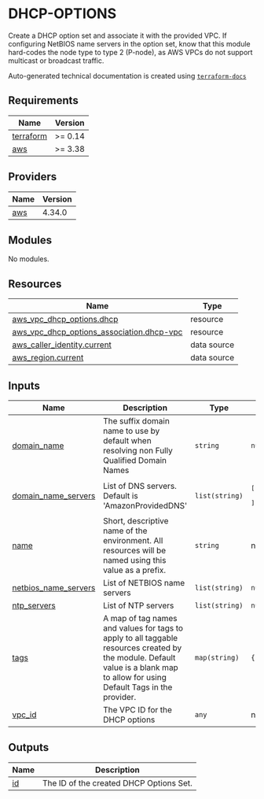 # DHCP-OPTIONS

Create a DHCP option set and associate it with the provided VPC.  If configuring NetBIOS name servers in the option set,
know that this module hard-codes the node type to type 2 (P-node), as AWS VPCs do not support multicast or broadcast
traffic.
<!-- BEGINNING OF PRE-COMMIT-TERRAFORM DOCS HOOK -->
Auto-generated technical documentation is created using [`terraform-docs`](https://terraform-docs.io/)

## Requirements

| Name | Version |
|------|---------|
| <a name="requirement_terraform"></a> [terraform](#requirement\_terraform) | >= 0.14 |
| <a name="requirement_aws"></a> [aws](#requirement\_aws) | >= 3.38 |

## Providers

| Name | Version |
|------|---------|
| <a name="provider_aws"></a> [aws](#provider\_aws) | 4.34.0 |

## Modules

No modules.

## Resources

| Name | Type |
|------|------|
| [aws_vpc_dhcp_options.dhcp](https://registry.terraform.io/providers/hashicorp/aws/latest/docs/resources/vpc_dhcp_options) | resource |
| [aws_vpc_dhcp_options_association.dhcp-vpc](https://registry.terraform.io/providers/hashicorp/aws/latest/docs/resources/vpc_dhcp_options_association) | resource |
| [aws_caller_identity.current](https://registry.terraform.io/providers/hashicorp/aws/latest/docs/data-sources/caller_identity) | data source |
| [aws_region.current](https://registry.terraform.io/providers/hashicorp/aws/latest/docs/data-sources/region) | data source |

## Inputs

| Name | Description | Type | Default | Required |
|------|-------------|------|---------|:--------:|
| <a name="input_domain_name"></a> [domain\_name](#input\_domain\_name) | The suffix domain name to use by default when resolving non Fully Qualified Domain Names | `string` | `null` | no |
| <a name="input_domain_name_servers"></a> [domain\_name\_servers](#input\_domain\_name\_servers) | List of DNS servers. Default is 'AmazonProvidedDNS' | `list(string)` | <pre>[<br>  "AmazonProvidedDNS"<br>]</pre> | no |
| <a name="input_name"></a> [name](#input\_name) | Short, descriptive name of the environment. All resources will be named using this value as a prefix. | `string` | n/a | yes |
| <a name="input_netbios_name_servers"></a> [netbios\_name\_servers](#input\_netbios\_name\_servers) | List of NETBIOS name servers | `list(string)` | `null` | no |
| <a name="input_ntp_servers"></a> [ntp\_servers](#input\_ntp\_servers) | List of NTP servers | `list(string)` | `null` | no |
| <a name="input_tags"></a> [tags](#input\_tags) | A map of tag names and values for tags to apply to all taggable resources created by the module. Default value is a blank map to allow for using Default Tags in the provider. | `map(string)` | `{}` | no |
| <a name="input_vpc_id"></a> [vpc\_id](#input\_vpc\_id) | The VPC ID for the DHCP options | `any` | n/a | yes |

## Outputs

| Name | Description |
|------|-------------|
| <a name="output_id"></a> [id](#output\_id) | The ID of the created DHCP Options Set. |
<!-- END OF PRE-COMMIT-TERRAFORM DOCS HOOK -->
